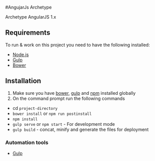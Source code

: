 #AngujarJs Archetype

Archetype AngularJS 1.x

## Requirements
To run & work on this project you need to have the following installed:
- [Node.js](http://nodejs.org/)
- [Gulp](http://gulpjs.com/)
- [Bower](http://bower.io/)

## Installation
1. Make sure you have [bower](http://bower.io/), [gulp](https://www.npmjs.com/package/gulp) and  [npm](https://www.npmjs.org/) installed globally
2. On the command prompt run the following commands
- cd `project-directory`
- `bower install` or `npm run postinstall`
- `npm install`
- `gulp serve` or `npm start` - For development mode
- `gulp build` - concat, minify and generate the files for deployment

### Automation tools
- [Gulp](http://gulpjs.com/)

